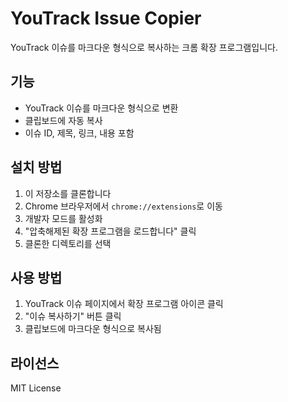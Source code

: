 # YouTrack Issue Copier

YouTrack 이슈를 마크다운 형식으로 복사하는 크롬 확장 프로그램입니다.

## 기능
- YouTrack 이슈를 마크다운 형식으로 변환
- 클립보드에 자동 복사
- 이슈 ID, 제목, 링크, 내용 포함

## 설치 방법
1. 이 저장소를 클론합니다
2. Chrome 브라우저에서 `chrome://extensions`로 이동
3. 개발자 모드를 활성화
4. "압축해제된 확장 프로그램을 로드합니다" 클릭
5. 클론한 디렉토리를 선택

## 사용 방법
1. YouTrack 이슈 페이지에서 확장 프로그램 아이콘 클릭
2. "이슈 복사하기" 버튼 클릭
3. 클립보드에 마크다운 형식으로 복사됨

## 라이선스
MIT License 